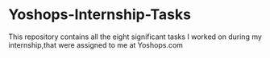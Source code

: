 # Yoshops-Internship-Tasks
This repository contains all the eight significant tasks I worked on during my internship,that were assigned to me at Yoshops.com

